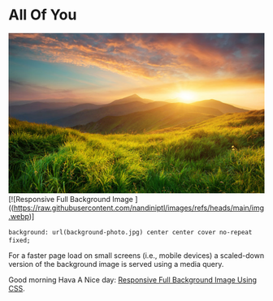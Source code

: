 #  All Of You
[![Responsive Full Background Image ](https://github.com/nandiniptl/images/blob/main/23456.jpg?raw=true)](http://sixrevisions.com/css/responsive-background-image/)
[![Responsive Full Background Image ]((https://raw.githubusercontent.com/nandiniptl/images/refs/heads/main/img.webp)]


```
background: url(background-photo.jpg) center center cover no-repeat fixed;
```

For a faster page load on small screens (i.e., mobile devices) a scaled-down version of the background image is served using a media query.

Good morning Hava A Nice day: [Responsive Full Background Image Using CSS](https://github.com/nandiniptl/images/blob/main/23456.jpg?raw=true).

